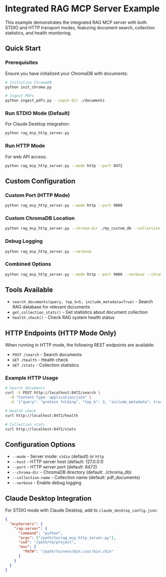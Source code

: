 # Integrated RAG MCP Server Example

This example demonstrates the integrated RAG MCP server with both STDIO and HTTP transport modes, featuring document search, collection statistics, and health monitoring.

## Quick Start

### Prerequisites
Ensure you have initialized your ChromaDB with documents:
```bash
# Initialize ChromaDB
python init_chroma.py

# Ingest PDFs
python ingest_pdfs.py --input-dir ./documents
```

### Run STDIO Mode (Default)
For Claude Desktop integration:
```bash
python rag_mcp_http_server.py
```

### Run HTTP Mode
For web API access:
```bash
python rag_mcp_http_server.py --mode http --port 8472
```

## Custom Configuration

### Custom Port (HTTP Mode)
```bash
python rag_mcp_http_server.py --mode http --port 9000
```

### Custom ChromaDB Location
```bash
python rag_mcp_http_server.py --chroma-dir ./my_custom_db --collection-name my_docs
```

### Debug Logging
```bash
python rag_mcp_http_server.py --verbose
```

### Combined Options
```bash
python rag_mcp_http_server.py --mode http --port 9000 --verbose --chroma-dir ./custom_db
```

## Tools Available

- `search_documents(query, top_k=5, include_metadata=True)` - Search RAG database for relevant documents
- `get_collection_stats()` - Get statistics about document collection  
- `health_check()` - Check RAG system health status

## HTTP Endpoints (HTTP Mode Only)

When running in HTTP mode, the following REST endpoints are available:

- `POST /search` - Search documents
- `GET /health` - Health check
- `GET /stats` - Collection statistics

### Example HTTP Usage

```bash
# Search documents
curl -X POST http://localhost:8472/search \
  -H "Content-Type: application/json" \
  -d '{"query": "protein folding", "top_k": 3, "include_metadata": true}'

# Health check
curl http://localhost:8472/health

# Collection stats
curl http://localhost:8472/stats
```

## Configuration Options

- `--mode` - Server mode: `stdio` (default) or `http`
- `--host` - HTTP server host (default: 127.0.0.1)
- `--port` - HTTP server port (default: 8472)
- `--chroma-dir` - ChromaDB directory (default: ./chroma_db)
- `--collection-name` - Collection name (default: pdf_documents)
- `--verbose` - Enable debug logging

## Claude Desktop Integration

For STDIO mode with Claude Desktop, add to `claude_desktop_config.json`:

```json
{
  "mcpServers": {
    "rag-server": {
      "command": "python",
      "args": ["/path/to/rag_mcp_http_server.py"],
      "cwd": "/path/to/project",
      "env": {
        "PATH": "/path/to/venv/bin:/usr/bin:/bin"
      }
    }
  }
}
```